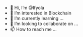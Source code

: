 - 👋 Hi, I’m @Ifyola
- 👀 I’m interested in Blockchain
- 🌱 I’m currently learning ...
- 💞️ I’m looking to collaborate on ...
- 📫 How to reach me ...

<!---
Ifyola/Ifyola is a ✨ special ✨ repository because its `README.md` (this file) appears on your GitHub profile.
You can click the Preview link to take a look at your changes.
--->

